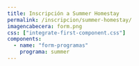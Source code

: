 ```yaml
---
title: Inscripción a Summer Homestay
permalink: /inscripcion/summer-homestay/
imagencabecera: form.png
css: ["integrate-first-component.css"]
components:
  - name: "form-programas"
    programa: summer
---
```

